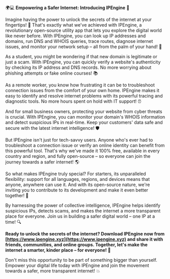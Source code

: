 🌍💻 **Empowering a Safer Internet: Introducing IPEngine** 🚀

Imagine having the power to unlock the secrets of the internet at your fingertips! 🤯 That's exactly what we've achieved with IPEngine, a revolutionary open-source utility app that lets you explore the digital world like never before. With IPEngine, you can look up IP addresses and domains, run DNS and WHOIS queries, trace routes, diagnose internet issues, and monitor your network setup – all from the palm of your hand! 📱

As a student, you might be wondering if that new domain is legitimate or just a scam. With IPEngine, you can quickly verify a website's authenticity by checking its IP address and DNS records. No more worrying about phishing attempts or fake online courses! 📚

As a remote worker, you know how frustrating it can be to troubleshoot connection issues from the comfort of your own home. IPEngine makes it easy to identify and resolve internet problems with its powerful tracing and diagnostic tools. No more hours spent on hold with IT support! ⏰

And for small business owners, protecting your website from cyber threats is crucial. With IPEngine, you can monitor your domain's WHOIS information and detect suspicious IPs in real-time. Keep your customers' data safe and secure with the latest internet intelligence! 🛡️

But IPEngine isn't just for tech-savvy users. Anyone who's ever had to troubleshoot a connection issue or verify an online identity can benefit from this powerful tool. That's why we've made it 100% free, available in every country and region, and fully open-source – so everyone can join the journey towards a safer internet! 🌎

So what makes IPEngine truly special? For starters, its unparalleled flexibility: support for all languages, regions, and devices means that anyone, anywhere can use it. And with its open-source nature, we're inviting you to contribute to its development and make it even better together! 💪

By harnessing the power of collective intelligence, IPEngine helps identify suspicious IPs, detects scams, and makes the internet a more transparent place for everyone. Join us in building a safer digital world – one IP at a time! 🔍

**Ready to unlock the secrets of the internet? Download IPEngine now from [https://www.ipengine.xyz](https://www.ipengine.xyz) and share it with friends, communities, and online groups. Together, let's make the internet a smarter, kinder place – for everyone! 🌟**

Don't miss this opportunity to be part of something bigger than yourself. Empower your digital life today with IPEngine and join the movement towards a safer, more transparent internet! 💥